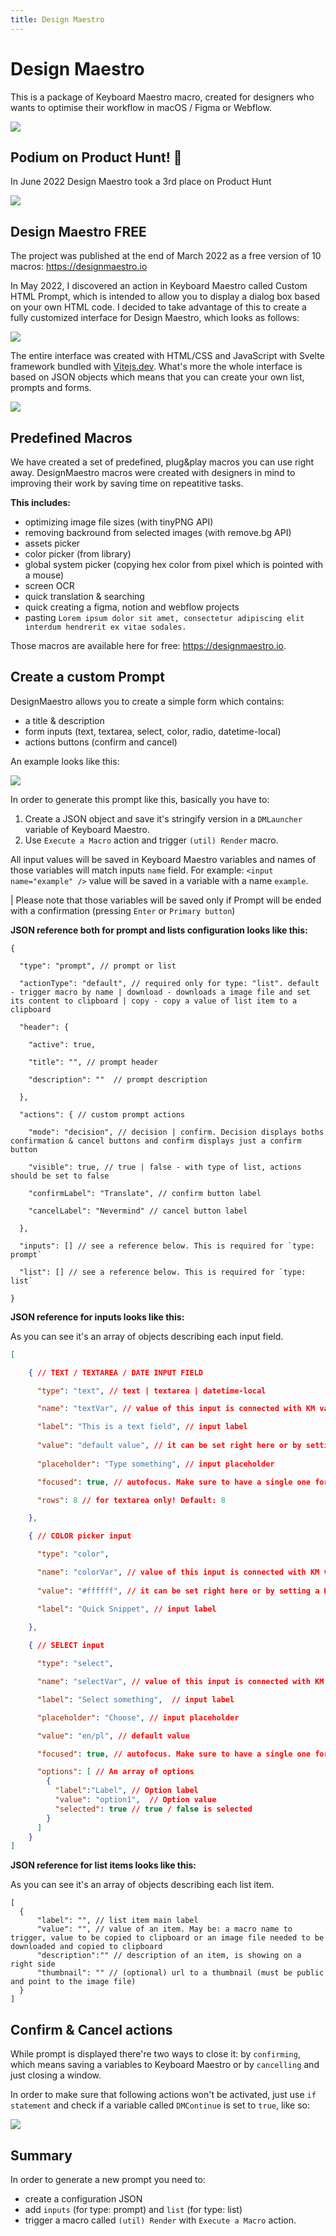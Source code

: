 ```yaml
---
title: Design Maestro
---
```


# Design Maestro

This is a package of Keyboard Maestro macro, created for designers who wants to optimise their workflow in macOS / Figma or Webflow. 

![](https://assets.website-files.com/61b2fbca6d7f8d1f991971f3/61b2fd7ff4169b747cf8a134_DM%20Logo.svg)


## Podium on Product Hunt! 🎉

In June 2022 Design Maestro took a 3rd place on Product Hunt

![](https://space.overment.com/product-hunt-dm-5EOI1/product-hunt-dm.png)

## Design Maestro FREE

The project was published at the end of March 2022 as a free version of 10 macros:
https://designmaestro.io

In May 2022, I discovered an action in Keyboard Maestro called Custom HTML Prompt, which is intended to allow you to display a dialog box based on your own HTML code. I decided to take advantage of this to create a fully customized interface for Design Maestro, which looks as follows:

![](https://space.overment.com/Screen-Shot-2022-05-16-17-45-51-GsQ2U/Screen-Shot-2022-05-16-17-45-51.png)

The entire interface was created with HTML/CSS and JavaScript with Svelte framework bundled with [Vitejs.dev](https://vitejs.dev/). What's more the whole interface is based on JSON objects which means that you can create your own list, prompts and forms. 

![](https://space.overment.com/Shared-Image-2022-05-18-09-15-56-Z9bUO/Shared-Image-2022-05-18-09-15-56.png)

## Predefined Macros

We have created a set of predefined, plug&play macros you can use right away. DesignMaestro macros were created with designers in mind to improving their work by saving time on repeatitive tasks. 

**This includes:** 
- optimizing image file sizes (with tinyPNG API)
- removing backround from selected images (with remove.bg API)
- assets picker
- color picker (from library)
- global system picker (copying hex color from pixel which is pointed with a mouse)
- screen OCR
- quick translation & searching
- quick creating a figma, notion and webflow projects
- pasting `Lorem ipsum dolor sit amet, consectetur adipiscing elit interdum hendrerit ex vitae sodales.`

Those macros are available here for free: https://designmaestro.io.


## Create a custom Prompt

DesignMaestro allows you to create a simple form which contains: 
- a title & description
- form inputs (text, textarea, select, color, radio, datetime-local)
- actions buttons (confirm and cancel)

An example looks like this:

![](https://space.overment.com/Shared-Image-2022-05-17-14-17-46-tQzvt/Shared-Image-2022-05-17-14-17-46.png)

In order to generate this prompt like this, basically you have to:
1. Create a JSON object and save it's stringify version in a `DMLauncher` variable of Keyboard Maestro. 
2. Use `Execute a Macro` action and trigger `(util) Render` macro.

All input values will be saved in Keyboard Maestro variables and names of those variables will match inputs `name` field. For example: `<input name="example" />` value will be saved in a variable with a name `example`. 

| Please note that those variables will be saved only if Prompt will be ended with a confirmation (pressing `Enter` or `Primary button`)

**JSON reference both for prompt and lists configuration looks like this:**

```
{

  "type": "prompt", // prompt or list
  
  "actionType": "default", // required only for type: "list". default - trigger macro by name | download - downloads a image file and set its content to clipboard | copy - copy a value of list item to a clipboard

  "header": {

    "active": true,

    "title": "", // prompt header

    "description": ""  // prompt description

  },

  "actions": { // custom prompt actions

    "mode": "decision", // decision | confirm. Decision displays boths confirmation & cancel buttons and confirm displays just a confirm button

    "visible": true, // true | false - with type of list, actions should be set to false

    "confirmLabel": "Translate", // confirm button label

    "cancelLabel": "Nevermind" // cancel button label

  },

  "inputs": [] // see a reference below. This is required for `type: prompt`

  "list": [] // see a reference below. This is required for `type: list`

}
```

**JSON reference for inputs looks like this:**

As you can see it's an array of objects describing each input field.

```json
[

	{ // TEXT / TEXTAREA / DATE INPUT FIELD

      "type": "text", // text | textarea | datetime-local 

      "name": "textVar", // value of this input is connected with KM variable with this name

      "label": "This is a text field", // input label
      
      "value": "default value", // it can be set right here or by setting a KM Variable with a name coresponding to this input name. 
      
      "placeholder": "Type something", // input placeholder

      "focused": true, // autofocus. Make sure to have a single one for each prompt

	  "rows": 8 // for textarea only! Default: 8

    },

    { // COLOR picker input

      "type": "color",

      "name": "colorVar", // value of this input is connected with KM variable with this name.
      
      "value": "#ffffff", // it can be set right here or by setting a KM Variable with a name coresponding to this input name. 

      "label": "Quick Snippet", // input label

    },
    
    { // SELECT input

      "type": "select",

      "name": "selectVar", // value of this input is connected with KM variable with this name.

      "label": "Select something",  // input label

      "placeholder": "Choose", // input placeholder

      "value": "en/pl", // default value

      "focused": true, // autofocus. Make sure to have a single one for each prompt

      "options": [ // An array of options 
        { 
          "label":"Label", // Option label 
          "value": "option1",  // Option value
          "selected": true // true / false is selected
        }
	  ]
	}
]
```

**JSON reference for list items looks like this:**

As you can see it's an array of objects describing each list item.

```
[
  {
	  "label": "", // list item main label
	  "value": "", // value of an item. May be: a macro name to trigger, value to be copied to clipboard or an image file needed to be downloaded and copied to clipboard
	  "description":"" // description of an item, is showing on a right side
	  "thumbnail": "" // (optional) url to a thumbnail (must be public and point to the image file)
  }
]
```

## Confirm & Cancel actions

While prompt is displayed there're two ways to close it: by `confirming`, which means saving a variables to Keyboard Maestro or by `cancelling` and just closing a window. 

In order to make sure that following actions won't be activated, just use `if statement` and check if a variable called `DMContinue` is set to `true`, like so:

![](https://space.overment.com/Shared-Image-2022-05-17-14-35-31-B6KCc/Shared-Image-2022-05-17-14-35-31.png)

## Summary

In order to generate a new prompt you need to: 
- create a configuration JSON
- add `inputs` (for type: prompt) and `list` (for type: list)
- trigger a macro called `(util) Render` with `Execute a Macro` action.